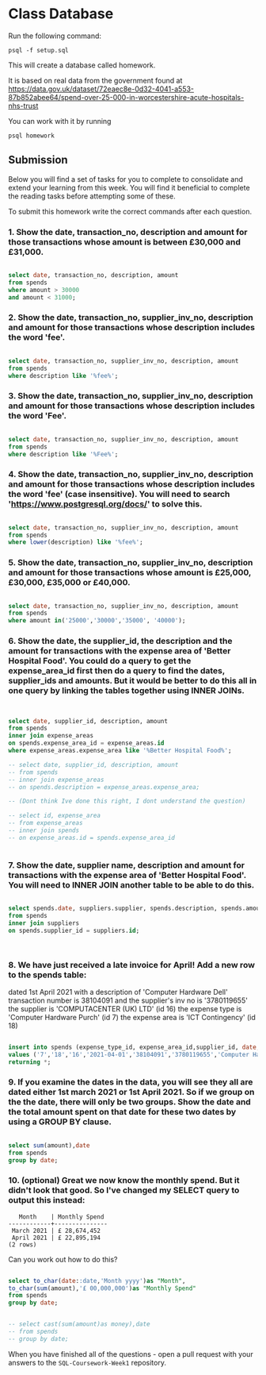 # Class Database
Run the following command:
```
psql -f setup.sql
```
This will create a database called homework.

It is based on real data from the government found at
https://data.gov.uk/dataset/72eaec8e-0d32-4041-a553-87b852abee64/spend-over-25-000-in-worcestershire-acute-hospitals-nhs-trust

You can work with it by running
```
psql homework
```
## Submission

Below you will find a set of tasks for you to complete to consolidate and extend your learning from this week. You will find it beneficial to complete the reading tasks before attempting some of these.

To submit this homework write the correct commands after each question.

### 1. Show the date, transaction_no, description and amount for those transactions whose amount is between £30,000 and £31,000.
```sql

select date, transaction_no, description, amount 
from spends 
where amount > 30000 
and amount < 31000;

```
### 2. Show the date, transaction_no, supplier_inv_no, description and amount for those transactions whose description includes the word 'fee'.
```sql

select date, transaction_no, supplier_inv_no, description, amount
from spends
where description like '%fee%';

```
### 3. Show the date, transaction_no, supplier_inv_no, description and amount for those transactions whose description includes the word 'Fee'.
```sql

select date, transaction_no, supplier_inv_no, description, amount
from spends
where description like '%Fee%';

```
### 4. Show the date, transaction_no, supplier_inv_no, description and amount for those transactions whose description includes the word 'fee' (case insensitive). You will need to search 'https://www.postgresql.org/docs/' to solve this.
```sql

select date, transaction_no, supplier_inv_no, description, amount
from spends
where lower(description) like '%fee%';
```


### 5. Show the date, transaction_no, supplier_inv_no, description and amount for those transactions whose amount is £25,000, £30,000, £35,000 or £40,000.
```sql

select date, transaction_no, supplier_inv_no, description, amount
from spends
where amount in('25000','30000','35000', '40000');

```
### 6. Show the date, the supplier_id, the description and the amount for transactions with the expense area of 'Better Hospital Food'. You could do a query to get the expense_area_id first then do a query to find the dates, supplier_ids and amounts. But it would be better to do this all in one query by linking the tables together using INNER JOINs.
```sql


select date, supplier_id, description, amount
from spends
inner join expense_areas  
on spends.expense_area_id = expense_areas.id
where expense_areas.expense_area like '%Better Hospital Food%';

-- select date, supplier_id, description, amount
-- from spends
-- inner join expense_areas  
-- on spends.description = expense_areas.expense_area;

-- (Dont think Ive done this right, I dont understand the question)

-- select id, expense_area 
-- from expense_areas
-- inner join spends 
-- on expense_areas.id = spends.expense_area_id 



```
### 7. Show the date, supplier name, description and amount for transactions with the expense area of 'Better Hospital Food'. You will need to INNER JOIN another table to be able to do this.
```sql

select spends.date, suppliers.supplier, spends.description, spends.amount
from spends
inner join suppliers 
on spends.supplier_id = suppliers.id;




```
### 8. We have just received a late invoice for April! Add a new row to the spends table:
dated 1st April 2021
with a description of 'Computer Hardware Dell'
transaction number is 38104091 and the supplier's inv no is '3780119655'
the supplier is 'COMPUTACENTER (UK) LTD' (id 16)
the expense type is 'Computer Hardware Purch' (id 7)
the expense area is 'ICT Contingency' (id 18)
    
   
```sql

insert into spends (expense_type_id, expense_area_id,supplier_id, date, transaction_no,supplier_inv_no,  description, amount)
values ('7','18','16','2021-04-01','38104091','3780119655','Computer Hardware Dell','4100')
returning *;

```
### 9. If you examine the dates in the data, you will see they all are dated either 1st march 2021 or 1st April 2021. So if we group on the the date, there will only be two groups. Show the date and the total amount spent on that date for these two dates by using a GROUP BY clause.
```sql

select sum(amount),date
from spends 
group by date;

```
### 10. (optional) Great we now know the monthly spend. But it didn't look that good. So I've changed my SELECT query to output this instead:
```
   Month    | Monthly Spend 
------------+---------------
 March 2021 | £ 28,674,452
 April 2021 | £ 22,895,194
(2 rows)
```
Can you work out how to do this?

```sql

select to_char(date::date,'Month yyyy')as "Month",
to_char(sum(amount),'£ 00,000,000')as "Monthly Spend"
from spends
group by date;


-- select cast(sum(amount)as money),date
-- from spends 
-- group by date;

```

When you have finished all of the questions - open a pull request with your answers to the `SQL-Coursework-Week1` repository.
